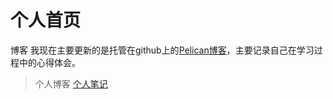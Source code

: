 # 个人首页

博客
我现在主要更新的是托管在github上的[Pelican博客](http://www.muzeet.cn/cn/ "OxCAFEBABE")，主要记录自己在学习过程中的心得体会。

>个人博客
>[个人笔记](http://www.muzeet.cn/MyRecord "MyRecord")
